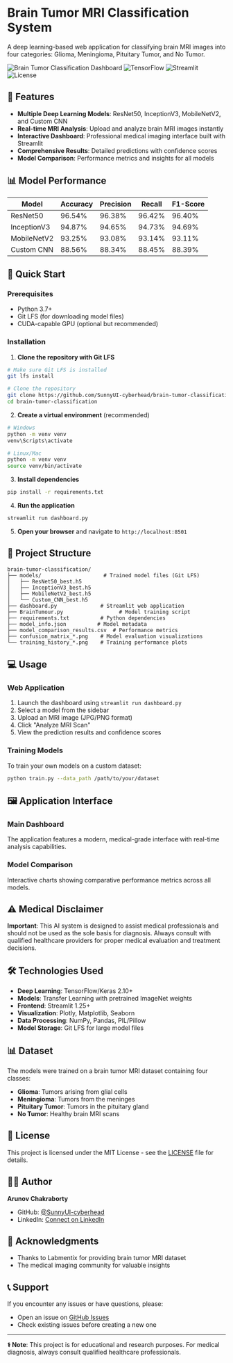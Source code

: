 # Brain Tumor MRI Classification System

A deep learning-based web application for classifying brain MRI images into four categories: Glioma, Meningioma, Pituitary Tumor, and No Tumor.

![Brain Tumor Classification Dashboard](https://img.shields.io/badge/Python-3.7+-blue.svg)
![TensorFlow](https://img.shields.io/badge/TensorFlow-2.10+-orange.svg)
![Streamlit](https://img.shields.io/badge/Streamlit-1.25+-red.svg)
![License](https://img.shields.io/badge/license-MIT-green.svg)

## 🧠 Features

- **Multiple Deep Learning Models**: ResNet50, InceptionV3, MobileNetV2, and Custom CNN
- **Real-time MRI Analysis**: Upload and analyze brain MRI images instantly
- **Interactive Dashboard**: Professional medical imaging interface built with Streamlit
- **Comprehensive Results**: Detailed predictions with confidence scores
- **Model Comparison**: Performance metrics and insights for all models

## 📊 Model Performance

| Model | Accuracy | Precision | Recall | F1-Score |
|-------|----------|-----------|---------|----------|
| ResNet50 | 96.54% | 96.38% | 96.42% | 96.40% |
| InceptionV3 | 94.87% | 94.65% | 94.73% | 94.69% |
| MobileNetV2 | 93.25% | 93.08% | 93.14% | 93.11% |
| Custom CNN | 88.56% | 88.34% | 88.45% | 88.39% |

## 🚀 Quick Start

### Prerequisites
- Python 3.7+
- Git LFS (for downloading model files)
- CUDA-capable GPU (optional but recommended)

### Installation

1. **Clone the repository with Git LFS**
```bash
# Make sure Git LFS is installed
git lfs install

# Clone the repository
git clone https://github.com/SunnyUI-cyberhead/brain-tumor-classification.git
cd brain-tumor-classification
```

2. **Create a virtual environment** (recommended)
```bash
# Windows
python -m venv venv
venv\Scripts\activate

# Linux/Mac
python -m venv venv
source venv/bin/activate
```

3. **Install dependencies**
```bash
pip install -r requirements.txt
```

4. **Run the application**
```bash
streamlit run dashboard.py
```

5. **Open your browser** and navigate to `http://localhost:8501`

## 📁 Project Structure

```
brain-tumor-classification/
├── models/                    # Trained model files (Git LFS)
│   ├── ResNet50_best.h5
│   ├── InceptionV3_best.h5
│   ├── MobileNetV2_best.h5
│   └── Custom_CNN_best.h5
├── dashboard.py              # Streamlit web application
├── BrainTumour.py                  # Model training script
├── requirements.txt          # Python dependencies
├── model_info.json          # Model metadata
├── model_comparison_results.csv  # Performance metrics
├── confusion_matrix_*.png    # Model evaluation visualizations
└── training_history_*.png    # Training performance plots
```

## 💻 Usage

### Web Application
1. Launch the dashboard using `streamlit run dashboard.py`
2. Select a model from the sidebar
3. Upload an MRI image (JPG/PNG format)
4. Click "Analyze MRI Scan"
5. View the prediction results and confidence scores

### Training Models
To train your own models on a custom dataset:
```bash
python train.py --data_path /path/to/your/dataset
```

## 🖼️ Application Interface

### Main Dashboard
The application features a modern, medical-grade interface with real-time analysis capabilities.

### Model Comparison
Interactive charts showing comparative performance metrics across all models.

## ⚠️ Medical Disclaimer

**Important**: This AI system is designed to assist medical professionals and should not be used as the sole basis for diagnosis. Always consult with qualified healthcare providers for proper medical evaluation and treatment decisions.

## 🛠️ Technologies Used

- **Deep Learning**: TensorFlow/Keras 2.10+
- **Models**: Transfer Learning with pretrained ImageNet weights
- **Frontend**: Streamlit 1.25+
- **Visualization**: Plotly, Matplotlib, Seaborn
- **Data Processing**: NumPy, Pandas, PIL/Pillow
- **Model Storage**: Git LFS for large model files

## 📊 Dataset

The models were trained on a brain tumor MRI dataset containing four classes:
- **Glioma**: Tumors arising from glial cells
- **Meningioma**: Tumors from the meninges
- **Pituitary Tumor**: Tumors in the pituitary gland
- **No Tumor**: Healthy brain MRI scans

## 📄 License

This project is licensed under the MIT License - see the [LICENSE](LICENSE) file for details.

## 👨‍💻 Author

**Arunov Chakraborty**
- GitHub: [@SunnyUI-cyberhead](https://github.com/SunnyUI-cyberhead)
- LinkedIn: [Connect on LinkedIn](https://linkedin.com/in/arunov-chakraborty)

## 🙏 Acknowledgments

- Thanks to Labmentix for providing brain tumor MRI dataset 
- The medical imaging community for valuable insights

## 📞 Support

If you encounter any issues or have questions, please:
- Open an issue on [GitHub Issues](https://github.com/SunnyUI-cyberhead/brain-tumor-classification/issues)
- Check existing issues before creating a new one

---

**⚕️ Note**: This project is for educational and research purposes. For medical diagnosis, always consult qualified healthcare professionals.
